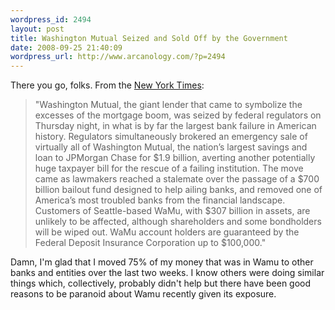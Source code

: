 ```yaml
--- 
wordpress_id: 2494
layout: post
title: Washington Mutual Seized and Sold Off by the Government
date: 2008-09-25 21:40:09
wordpress_url: http://www.arcanology.com/?p=2494
---
```

There you go, folks. From the <a href="http://www.nytimes.com/2008/09/26/business/26wamu.html">New York Times</a>: <blockquote>
                                                                                                                                                                                                                                                                                                                                                                                                                                                                                                                                                                                                                                                                                                                                                                                                                                                                                                                    "Washington Mutual, the giant lender that came to symbolize the excesses of the mortgage boom, was seized by federal regulators on Thursday night, in what is by far the largest bank failure in American history. Regulators simultaneously brokered an emergency sale of virtually all of Washington Mutual, the nation’s largest savings and loan to JPMorgan Chase for $1.9 billion, averting another potentially huge taxpayer bill for the rescue of a failing institution. The move came as lawmakers reached a stalemate over the passage of a $700 billion bailout fund designed to help ailing banks, and removed one of America’s most troubled banks from the financial landscape. Customers of Seattle-based WaMu, with $307 billion in assets, are unlikely to be affected, although shareholders and some bondholders will be wiped out. WaMu account holders are guaranteed by the Federal Deposit Insurance Corporation up to $100,000."
                                                                                                                                                                                                                                                                                                                                                                                                                                                                                                                                                                                                                                                                                                                                                                                                                                                                                                                  </blockquote> Damn, I'm glad that I moved 75% of my money that was in Wamu to other banks and entities over the last two weeks. I know others were doing similar things which, collectively, probably didn't help but there have been good reasons to be paranoid about Wamu recently given its exposure.